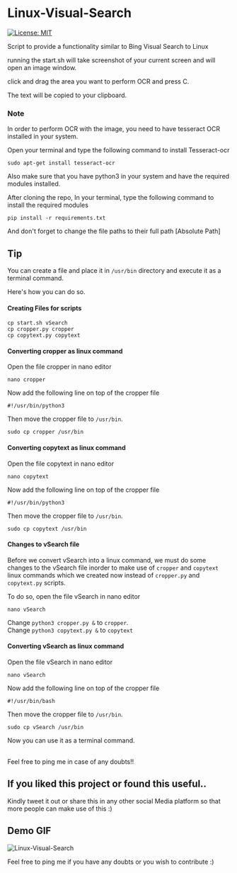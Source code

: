 # Linux-Visual-Search
[![License: MIT](https://img.shields.io/badge/License-MIT-yellow.svg)](https://opensource.org/licenses/MIT) </br>

Script to provide a functionality similar to Bing Visual Search to Linux

running the start.sh will take screenshot of your current screen and will open an image window.

click and drag the area you want to perform OCR and press C.

The text will be copied to your clipboard.

### Note

In order to perform OCR with the image, you need to have tesseract OCR installed in your system.

Open your terminal and type the following command to install Tesseract-ocr

```
sudo apt-get install tesseract-ocr
```

Also make sure that you have python3 in your system and have the required modules installed. 

After cloning the repo, In your terminal, type the following command to install the required modules

```
pip install -r requirements.txt
```

And don't forget to change the file paths to their full path [Absolute Path]

## Tip
You can create a file and place it in ```/usr/bin``` directory and execute it as a terminal command. </br>

Here's how you can do so. </br>
#### Creating Files for scripts
```
cp start.sh vSearch
cp cropper.py cropper
cp copytext.py copytext
```
#### Converting cropper as linux command
Open the file cropper in nano editor
```
nano cropper
```
Now add the following line on top of the cropper file
```
#!/usr/bin/python3
```
Then move the cropper file to ```/usr/bin```.
```
sudo cp cropper /usr/bin
```
#### Converting copytext as linux command
Open the file copytext in nano editor
```
nano copytext
```
Now add the following line on top of the cropper file
```
#!/usr/bin/python3
```
Then move the cropper file to ```/usr/bin```.
```
sudo cp copytext /usr/bin
```
#### Changes to vSearch file
Before we convert vSearch into a linux command, we must do some changes to the vSearch file inorder to make use of ```cropper``` and ```copytext``` linux commands which we created now instead of ```cropper.py``` and ```copytext.py``` scripts. </br>

To do so, open the file vSearch in nano editor
```
nano vSearch
```
Change ```python3 cropper.py &``` to ```cropper```. </br>
Change ```python3 copytext.py &``` to ```copytext``` </br>

#### Converting vSearch as linux command
Open the file vSearch in nano editor
```
nano vSearch
```
Now add the following line on top of the cropper file
```
#!/usr/bin/bash
```
Then move the cropper file to ```/usr/bin```.
```
sudo cp vSearch /usr/bin
```
Now you can use it as a terminal command. </br></br>

Feel free to ping me in case of any doubts!!
## If you liked this project or found this useful..

Kindly tweet it out or share this in any other social Media platform so that more people can make use of this :)

## Demo GIF

![Linux-Visual-Search](https://user-images.githubusercontent.com/74530357/120639861-73f90880-c48f-11eb-8a3d-398eba5303c3.gif)


Feel free to ping me if you have any doubts or you wish to contribute :)
